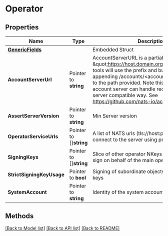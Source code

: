 # Operator

## Properties

Name | Type | Description | Notes
------------ | ------------- | ------------- | -------------
 | [**GenericFields**](GenericFields.md) |   | Embedded Struct
**AccountServerUrl** | Pointer to **string** | AccountServerURL is a partial URL like \&quot;https://host.domain.org:&lt;port&gt;/jwt/v1\&quot; tools will use the prefix and build queries by appending /accounts/&lt;account_id&gt; or /operator to the path provided. Note this assumes that the account server can handle requests in a account-server compatible way. See https://github.com/nats-io/account-server. | [optional] 
**AssertServerVersion** | Pointer to **string** | Min Server version | [optional] 
**OperatorServiceUrls** | Pointer to []**string** | A list of NATS urls (tls://host:port) where tools can connect to the server using proper credentials. | [optional] 
**SigningKeys** | Pointer to []**string** | Slice of other operator NKeys that can be used to sign on behalf of the main operator identity. | [optional] 
**StrictSigningKeyUsage** | Pointer to **bool** | Signing of subordinate objects will require signing keys | [optional] 
**SystemAccount** | Pointer to **string** | Identity of the system account | [optional] 

## Methods


[[Back to Model list]](../README.md#documentation-for-models) [[Back to API list]](../README.md#documentation-for-api-endpoints) [[Back to README]](../README.md)


